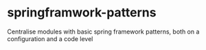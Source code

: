 # springframwork-patterns
Centralise modules with basic spring framework patterns, both on a configuration and a code level 
